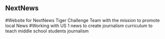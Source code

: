 ## NextNews
#Website for NextNews Tiger Challenge Team with the mission to promote local News
#Working with US 1 news to create journalism curriculum to teach middle school students journalism
